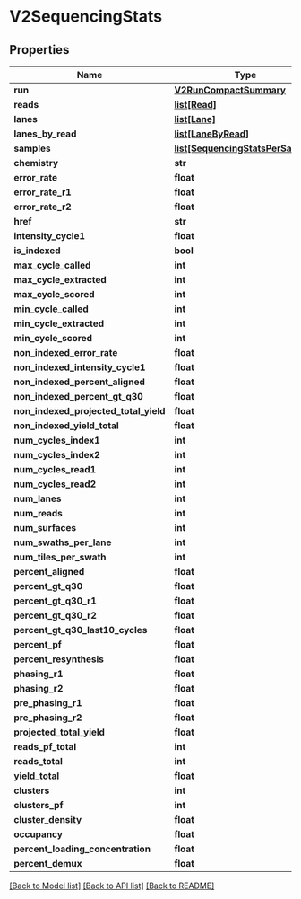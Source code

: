 # V2SequencingStats

## Properties
Name | Type | Description | Notes
------------ | ------------- | ------------- | -------------
**run** | [**V2RunCompactSummary**](V2RunCompactSummary.md) |  | [optional] 
**reads** | [**list[Read]**](Read.md) |  | [optional] 
**lanes** | [**list[Lane]**](Lane.md) |  | [optional] 
**lanes_by_read** | [**list[LaneByRead]**](LaneByRead.md) |  | [optional] 
**samples** | [**list[SequencingStatsPerSample]**](SequencingStatsPerSample.md) |  | [optional] 
**chemistry** | **str** |  | [optional] 
**error_rate** | **float** |  | [optional] 
**error_rate_r1** | **float** |  | [optional] 
**error_rate_r2** | **float** |  | [optional] 
**href** | **str** |  | [optional] 
**intensity_cycle1** | **float** |  | [optional] 
**is_indexed** | **bool** |  | [optional] 
**max_cycle_called** | **int** |  | [optional] 
**max_cycle_extracted** | **int** |  | [optional] 
**max_cycle_scored** | **int** |  | [optional] 
**min_cycle_called** | **int** |  | [optional] 
**min_cycle_extracted** | **int** |  | [optional] 
**min_cycle_scored** | **int** |  | [optional] 
**non_indexed_error_rate** | **float** |  | [optional] 
**non_indexed_intensity_cycle1** | **float** |  | [optional] 
**non_indexed_percent_aligned** | **float** |  | [optional] 
**non_indexed_percent_gt_q30** | **float** |  | [optional] 
**non_indexed_projected_total_yield** | **float** |  | [optional] 
**non_indexed_yield_total** | **float** |  | [optional] 
**num_cycles_index1** | **int** |  | [optional] 
**num_cycles_index2** | **int** |  | [optional] 
**num_cycles_read1** | **int** |  | [optional] 
**num_cycles_read2** | **int** |  | [optional] 
**num_lanes** | **int** |  | [optional] 
**num_reads** | **int** |  | [optional] 
**num_surfaces** | **int** |  | [optional] 
**num_swaths_per_lane** | **int** |  | [optional] 
**num_tiles_per_swath** | **int** |  | [optional] 
**percent_aligned** | **float** |  | [optional] 
**percent_gt_q30** | **float** |  | [optional] 
**percent_gt_q30_r1** | **float** |  | [optional] 
**percent_gt_q30_r2** | **float** |  | [optional] 
**percent_gt_q30_last10_cycles** | **float** |  | [optional] 
**percent_pf** | **float** |  | [optional] 
**percent_resynthesis** | **float** |  | [optional] 
**phasing_r1** | **float** |  | [optional] 
**phasing_r2** | **float** |  | [optional] 
**pre_phasing_r1** | **float** |  | [optional] 
**pre_phasing_r2** | **float** |  | [optional] 
**projected_total_yield** | **float** |  | [optional] 
**reads_pf_total** | **int** |  | [optional] 
**reads_total** | **int** |  | [optional] 
**yield_total** | **float** |  | [optional] 
**clusters** | **int** |  | [optional] 
**clusters_pf** | **int** |  | [optional] 
**cluster_density** | **float** |  | [optional] 
**occupancy** | **float** |  | [optional] 
**percent_loading_concentration** | **float** |  | [optional] 
**percent_demux** | **float** |  | [optional] 

[[Back to Model list]](../README.md#documentation-for-models) [[Back to API list]](../README.md#documentation-for-api-endpoints) [[Back to README]](../README.md)

